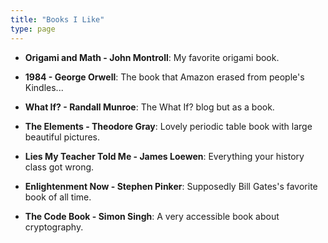 ```yaml
---
title: "Books I Like"
type: page
---
```



- **Origami and Math - John Montroll**: My favorite origami book.

- **1984 - George Orwell**: The book that Amazon erased from people's Kindles...

- **What If? - Randall Munroe**: The What If? blog but as a book.

- **The Elements - Theodore Gray**: Lovely periodic table book with large beautiful pictures.

- **Lies My Teacher Told Me - James Loewen**: Everything your history class got wrong.

- **Enlightenment Now - Stephen Pinker**: Supposedly Bill Gates's favorite book of all time.

- **The Code Book - Simon Singh**: A very accessible book about cryptography.
